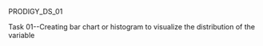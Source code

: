 PRODIGY_DS_01

Task 01--Creating bar chart or histogram to visualize the distribution of the variable
